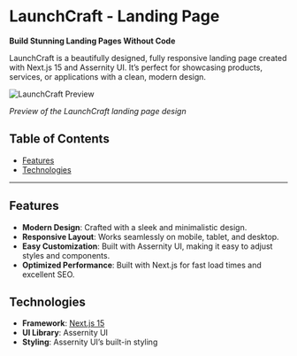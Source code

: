 # LaunchCraft - Landing Page

**Build Stunning Landing Pages Without Code**

LaunchCraft is a beautifully designed, fully responsive landing page created with Next.js 15 and Assernity UI. It’s perfect for showcasing products, services, or applications with a clean, modern design.

![LaunchCraft Preview]()

_Preview of the LaunchCraft landing page design_

## Table of Contents

- [Features](#features)
- [Technologies](#technologies)

---

## Features

- **Modern Design**: Crafted with a sleek and minimalistic design.
- **Responsive Layout**: Works seamlessly on mobile, tablet, and desktop.
- **Easy Customization**: Built with Assernity UI, making it easy to adjust styles and components.
- **Optimized Performance**: Built with Next.js for fast load times and excellent SEO.

## Technologies

- **Framework**: [Next.js 15](https://nextjs.org/)
- **UI Library**: Assernity UI
- **Styling**: Assernity UI’s built-in styling
